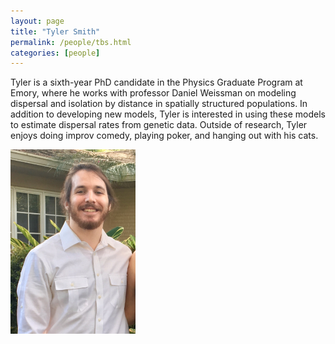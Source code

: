 ```yaml
---
layout: page
title: "Tyler Smith"
permalink: /people/tbs.html
categories: [people]
---
```


Tyler is a sixth-year PhD candidate in the Physics Graduate Program at Emory, where he works with professor Daniel Weissman on modeling dispersal and isolation by distance in spatially structured populations.  In addition to developing new models, Tyler is interested in using these models to estimate dispersal rates from genetic data.  Outside of research, Tyler enjoys doing improv comedy, playing poker, and hanging out with his cats.



<img src="/images/TylerS.jpg" alt="TylerS" width="200"/>
